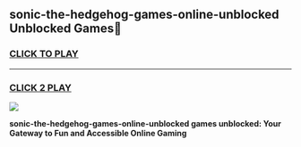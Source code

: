 
## sonic-the-hedgehog-games-online-unblocked Unblocked Games👋
<h3>
<a href="https://news.freeplayer.one?title=sonic-the-hedgehog-games-online-unblocked&ref=16F">CLICK TO PLAY</a></h3>
<hr>

<h3>
<a href="https://news.freeplayer.one?title=sonic-the-hedgehog-games-online-unblocked&ref=16F">CLICK 2 PLAY</a>
  
</h3>

<a href="https://news.freeplayer.one?title=sonic-the-hedgehog-games-online-unblocked&ref=16F/"><img src="https://clearcache.store/games.png"></a>


**sonic-the-hedgehog-games-online-unblocked games unblocked: Your Gateway to Fun and Accessible Online Gaming**
